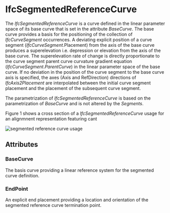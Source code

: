 # IfcSegmentedReferenceCurve

The _IfcSegmentedReferenceCurve_ is a curve defined in the linear parameter space of its base curve that is set in the attribute _BaseCurve_. The base curve provides a basis for the positioning of the collection of _IfcCurveSegment_ occurrences. A deviating explicit position of a curve segment (_IfcCurveSegment_.Placement) from the axis of the base curve produces a superelevation i.e. depression or elevation from the axis of the base curve. The superelevation rate of change is directly proportionate to the curve segment parent curve curvature gradient equation (_IfcCurveSegment_._ParentCurve_) in the linear parameter space of the base curve. If no deviation in the position of the curve segment to the base curve axis is specified, the axes (Axis and RefDirection) directions of _IfcAxis2Placement_ are interpolated between the initial curve segment placement and the placement of the subsequent curve segment.
<!-- end of short definition -->

The parametrization of _IfcSegmentedReferenceCurve_ is based on the parametrization of _BaseCurve_ and is not altered by the _Segments_.

Figure 1 shows a cross section of a _IfcSegmentedReferenceCurve_ usage for an alignmnent representation featuring cant

![segmented reference curve usage](../../../../figures/ifcsegmentedreferencecurve.jpg "Figure 1 — use of a segmented reference curve on a cant segment based on a gradient curve")

## Attributes

### BaseCurve
The basis curve providing a linear reference system for the segmented curve definition.

### EndPoint
An explicit end placement providing a location and orientation of the segmented reference curve termination point.
